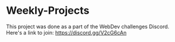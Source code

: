 # Weekly-Projects
This project was done as a part of the WebDev challenges Discord.
<br>
Here's a link to join: https://discord.gg/V2cG6cAn
